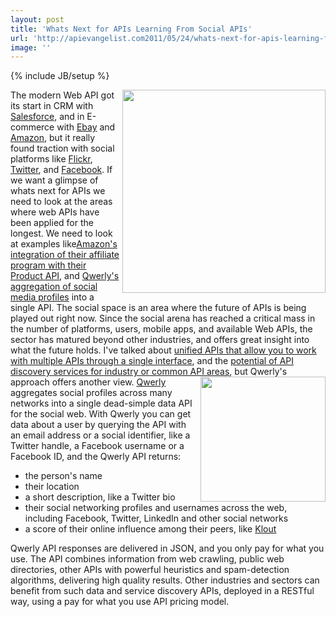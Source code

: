 ```yaml
---
layout: post
title: 'Whats Next for APIs Learning From Social APIs'
url: 'http://apievangelist.com2011/05/24/whats-next-for-apis-learning-from-social-apis/'
image: ''
---
```

{% include JB/setup %}
<a title="Querly's aggregation of social media profiles" href="http://qwerly.com/"><img src="http://kinlane-productions.s3.amazonaws.com/api-evangelist/Qwerly-A-Data-API-for-the-Social-Web.png"  width="325" align="right" /></a>The modern Web API got its start in CRM with <a title="Salesforce" href="http://blog.apievangelist.com/2011/01/28/history-of-apis-salesforce-com/">Salesforce</a>, and in E-commerce with <a title="Ebay" href="http://blog.apievangelist.com/2011/01/26/history-of-apis-ebay/">Ebay</a> and <a title="Amazon" href="http://blog.apievangelist.com/2011/01/28/history-of-apis-amazon-e-commerce/">Amazon</a>, but it really found traction with social platforms like <a title="Flickr" href="http://blog.apievangelist.com/2011/02/09/history-of-apis-flickr-api/">Flickr</a>, <a title="Twitter" href="http://blog.apievangelist.com/2011/01/26/history-of-apis-twitter/">Twitter</a>, and <a title="Facebook" href="http://blog.apievangelist.com/2011/01/28/history-of-apis-facebook-development-platform/">Facebook</a>.
If we want a glimpse of whats next for APIs we need to look at the areas where web APIs have been applied for the longest. We need to look at examples like<a title="Amazon's integration of their affiliate program with their Product API" href="http://blog.apievangelist.com/2011/05/06/amazon-affiliate-is-integrated-with-product-api/">Amazon's integration of their affiliate program with their Product API</a>, and <a title="Querly's aggregation of social media profiles" href="http://qwerly.com/">Qwerly's aggregation of social media profiles</a> into a single API.
The social space is an area where the future of APIs is being played out right now. Since the social arena has reached a critical mass in the number of platforms, users, mobile apps, and available Web APIs, the sector has matured beyond other industries, and offers great insight into what the future holds.
I've talked about <a title="unified APIs that allow you to work with multiple APIs through a single interface" href="http://blog.programmableweb.com/2011/05/02/unified-apis-or-api-standards-the-race-is-on/">unified APIs that allow you to work with multiple APIs through a single interface</a>, and the <a title="potential of API discovery services for industry or common API areas" href="http://blog.apievangelist.com/2011/05/21/discovery-services-for-common-apis/">potential of API discovery services for industry or common API areas</a>, but Qwerly's approach offers another view.
<img src="http://kinlane-productions.s3.amazonaws.com/api-evangelist/qwerly.png"  width="200" align="right" /><a title="Qwerly" href="http://qwerly.com/">Qwerly</a> aggregates social profiles across many networks into a single dead-simple data API for the social web.
With Qwerly you can get data about a user by querying the API with an email address or a social identifier, like a Twitter handle, a Facebook username or a Facebook ID, and the Qwerly API returns:
<ul >
     <li>the person's name
     </li>
     <li>their location
     </li>
     <li>a short description, like a Twitter bio
     </li>
     <li>their social networking profiles and usernames across the web, including Facebook, Twitter, LinkedIn and other social networks
     </li>
     <li>a score of their online influence among their peers, like <a title="Kout" href="http://beta.klout.com/home">Klout</a>
     </li>
</ul>Qwerly API responses are delivered in JSON, and you only pay for what you use. The API combines information from web crawling, public web directories, other APIs with powerful heuristics and spam-detection algorithms, delivering high quality results.
Other industries and sectors can benefit from such data and service discovery APIs, deployed in a RESTful way, using a pay for what you use API pricing model.
